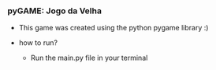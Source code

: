 ### pyGAME: Jogo da Velha

- This game was created using the python pygame library :)

- how to run?
    - Run the main.py file in your terminal